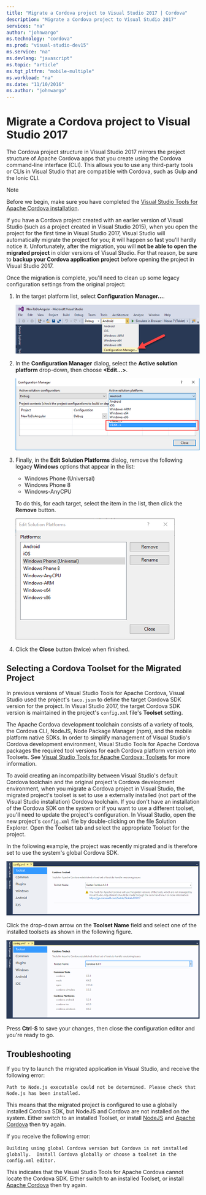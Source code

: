 ```yaml
---
title: "Migrate a Cordova project to Visual Studio 2017 | Cordova"
description: "Migrate a Cordova project to Visual Studio 2017"
services: "na"
author: "johnwargo"
ms.technology: "cordova"
ms.prod: "visual-studio-dev15"
ms.service: "na"
ms.devlang: "javascript"
ms.topic: "article"
ms.tgt_pltfrm: "mobile-multiple"
ms.workload: "na"
ms.date: "11/10/2016"
ms.author: "johnwargo"
---
```


# Migrate a Cordova project to Visual Studio 2017

The Cordova project structure in Visual Studio 2017 mirrors the project structure of Apache Cordova apps that you create using the Cordova command-line interface (CLI). This allows you to use any third-party tools or CLIs in Visual Studio that are compatible with Cordova, such as Gulp and the Ionic CLI.

> [!NOTE]
> Before we begin, make sure you have completed the [Visual Studio Tools for Apache Cordova installation](installation.md).

If you have a Cordova project created with an earlier version of Visual Studio (such as a project created in Visual Studio 2015), when you open the project for the first time in Visual Studio 2017, Visual Studio will automatically migrate the project for you; it will happen so fast you'll hardly notice it. Unfortunately, after the migration, you will **not be able to open the migrated project** in older versions of Visual Studio. For that reason, be sure to **backup your Cordova application project** before opening the project in Visual Studio 2017.

Once the migration is complete, you'll need to clean up some legacy configuration settings from the original project:

1.	In the target platform list, select **Configuration Manager...**.

	![Select the source project](media/vs-taco-2017-migration/figure-01.png)

2.	In the **Configuration Manager** dialog, select the **Active solution platform** drop-down, then choose **<Edit...>**.

	![Select the source project](media/vs-taco-2017-migration/figure-02.png)

3.	Finally, in the **Edit Solution Platforms** dialog, remove the following legacy **Windows** options that appear in the list:

	+ Windows Phone (Universal)
	+ Windows Phone 8
	+ Windows-AnyCPU

	To do this, for each target, select the item in the list, then click the **Remove** button.

	![Select the source project](media/vs-taco-2017-migration/figure-03.png)

4.	Click the **Close** button (twice) when finished.

## Selecting a Cordova Toolset for the Migrated Project

In previous versions of Visual Studio Tools for Apache Cordova, Visual Studio used the project's `taco.json` to define the target Cordova SDK version for the project. In Visual Studio 2017, the target Cordova SDK version is maintained in the project's `config.xml` file's **Toolset** setting.

The Apache Cordova development toolchain consists of a variety of tools, the Cordova CLI, NodeJS, Node Package Manager (npm), and the mobile platform native SDKs. In order to simplify management of Visual Studio's Cordova development environment, Visual Studio Tools for Apache Cordova packages the required tool versions for each Cordova platform version into Toolsets. See [Visual Studio Tools for Apache Cordova: Toolsets](toolsets.md) for more information.

To avoid creating an incompatibility between Visual Studio's default Cordova toolchain and the original project's Cordova development environment, when you migrate a Cordova project in Visual Studio, the migrated project's toolset is set to use a externally installed (not part of the Visual Studio installation) Cordova toolchain. If you don't have an installation of the Cordova SDK on the system or if you want to use a different toolset, you'll need to update the project's configuration. In Visual Studio, open the new project's `config.xml` file by double-clicking on the file Solution Explorer. Open the Toolset tab and select the appropriate Toolset for the project.

In the following example, the project was recently migrated and is therefore set to use the system's global Cordova SDK.

![Select the source project](media/vs-taco-2017-migration/figure-04.png)

Click the drop-down arrow on the **Toolset Name** field and select one of the installed toolsets as shown in the following figure.

![Select the source project](media/vs-taco-2017-migration/figure-05.png)

Press **Ctrl**-**S** to save your changes, then close the configuration editor and you're ready to go.

## Troubleshooting

If you try to launch the migrated application in Visual Studio, and receive the following error:

```
Path to Node.js executable could not be determined. Please check that Node.js has been installed.
```

This means that the migrated project is configured to use a globally installed Cordova SDK, but NodeJS and Cordova are not installed on the system. Either switch to an installed Toolset, or install [NodeJS](http://nodejs.org) and [Apache Cordova](http://cordova.apache.org/docs/en/latest/guide/cli/index.html) then try again.

If you receive the following error:

```
Building using global Cordova version but Cordova is not installed globally.  Install Cordova globally or choose a toolset in the config.xml editor.
```

This indicates that the Visual Studio Tools for Apache Cordova cannot locate the Cordova SDK. Either switch to an installed Toolset, or install [Apache Cordova](http://cordova.apache.org/docs/en/latest/guide/cli/index.html) then try again.
